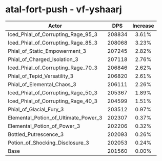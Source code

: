 # atal-fort-push - vf-yshaarj
| Actor | DPS | Increase |
|---|:---:|:---:|
|Iced_Phial_of_Corrupting_Rage_95_3|208834|3.61%|
|Iced_Phial_of_Corrupting_Rage_85_3|208068|3.23%|
|Phial_of_Static_Empowerment_3|207245|2.82%|
|Phial_of_Charged_Isolation_3|207118|2.76%|
|Iced_Phial_of_Corrupting_Rage_70_3|206846|2.62%|
|Phial_of_Tepid_Versatility_3|206820|2.61%|
|Phial_of_Elemental_Chaos_3|206111|2.26%|
|Iced_Phial_of_Corrupting_Rage_50_3|205367|1.89%|
|Iced_Phial_of_Corrupting_Rage_40_3|204599|1.51%|
|Phial_of_Glacial_Fury_3|203512|0.97%|
|Elemental_Potion_of_Ultimate_Power_3|202307|0.37%|
|Elemental_Potion_of_Power_3|202206|0.32%|
|Bottled_Putrescence_3|202093|0.26%|
|Potion_of_Shocking_Disclosure_3|202053|0.24%|
|Base|201560|0.00%|
